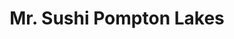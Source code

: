 ---
layout: place
title: "Mr. Sushi Pompton Lakes"
permalink: /new-jersey/pompton-lakes/mr-sushi-pompton-lakes.html
stateAbbr: NJ
stateName: New Jersey
cityName: Pompton Lakes
seo:
  name: "Mr. Sushi Pompton Lakes"
  type: Restaurant
  links: null
description: "Mr. Sushi Pompton Lakes serves delicious sushi in Pompton Lakes, New Jersey. Try fresh Japanese dishes for a great dining experience. "
place_id: ChIJt-s9_7Ycw4kRiIC7onmZrbQ
photos:
  - name: >-
      places/ChIJt-s9_7Ycw4kRiIC7onmZrbQ/photos/AeeoHcIuRMR20TWtZ2TbI8QAf8sgVwoIRa-UqZAw1yWQ4fSYDS7dIiFot28P0BGPkW_0khrbIa8blzZepJCNTq3I2olsNfEKEo1LvzkO0EiRSexpOuyw9DmDMC4vBLHCN_IDMjEvEBGS-wz5qOxH-F6JSbxNUcFx4sbqOuh3be2AVd6Bpx081Uwaj-kPfFc1eWvvfJk4tDJUxN-x_zjua36leNvATukg622XnchhNrjXtUFJCfFABdfBbp3T6Ka7yyulzTlozOPtLeYSpvDEwTvEV9dsouYwDgXOHBIi1qMBlPvCOA
    widthPx: 1284
    heightPx: 724
    authorAttributions:
      - displayName: Mr. Sushi Pompton Lakes
        uri: https://maps.google.com/maps/contrib/101365618083779328670
        photoUri: >-
          https://lh3.googleusercontent.com/a/ACg8ocJBFwWD2R4gTc3NlutNPZTFDyQRx6YAbWLcDXHQN2aXtxcAEw=s100-p-k-no-mo
    flagContentUri: >-
      https://www.google.com/local/imagery/report/?cb_client=maps_api_places.places_api&image_key=!1e10!2sAF1QipOse8c_AiuxT7g8dPkleMDz_E-OKDdnaRtMqhAP&hl=en-US
    googleMapsUri: >-
      https://www.google.com/maps/place//data=!3m4!1e2!3m2!1sAF1QipOse8c_AiuxT7g8dPkleMDz_E-OKDdnaRtMqhAP!2e10!4m2!3m1!1s0x89c31cb6ff3debb7:0xb4ad9979a2bb8088
  - name: >-
      places/ChIJt-s9_7Ycw4kRiIC7onmZrbQ/photos/AeeoHcJl_BsuDJ-T0YA1QZPEpiWNvfSxF-qrwcOsgPny6f50MBr49EzGfCEiyOBisb4jk6h9dWSocmH9TOctbUqr5kuNjh6EoFw4gh830sDZLNjlJ0kcfS0nE8bJFQRpQmEHlOubkcNjGtmgItXGN7gsDIacrfgjd7jgN9kTAQmg9S_fLj1q8kdQgPeMPCt1HHxQ6hAL6EPeJ85m7Y8-0vkAdIYVp1E-6mCKYoy5y-YDRadZvfqkMppKVGN3hRuLKIwvypqGFqFyjCHj6cBj9QI6PwOTw3zUHX9GFLHb4Nk-yhFgSG4vUKMaChEXPOtUR2RlSTpVXzH415ubzsjYefHUHqfh0Srox9FPvyDSYyZRHoGxWtzmNmxQdSaSfgCv8--Qg2OqMH_v6FCmgoWsBCCK_bLftBWtnXCji7Hta7Y2RwgGWhHo
    widthPx: 3000
    heightPx: 4000
    authorAttributions:
      - displayName: Adrian Bautista
        uri: https://maps.google.com/maps/contrib/116612534127188829156
        photoUri: >-
          https://lh3.googleusercontent.com/a/ACg8ocLZ__TA5yRI3dKvtoyQ2Jqc6_1DaWDDxMkl84VaKDwh4vRvzg=s100-p-k-no-mo
    flagContentUri: >-
      https://www.google.com/local/imagery/report/?cb_client=maps_api_places.places_api&image_key=!1e10!2sCIHM0ogKEICAgMDw1Lag2QE&hl=en-US
    googleMapsUri: >-
      https://www.google.com/maps/place//data=!3m4!1e2!3m2!1sCIHM0ogKEICAgMDw1Lag2QE!2e10!4m2!3m1!1s0x89c31cb6ff3debb7:0xb4ad9979a2bb8088
  - name: >-
      places/ChIJt-s9_7Ycw4kRiIC7onmZrbQ/photos/AeeoHcKSKADrmt4CNjEpEQ4q-BREK2YBJXSVo-Nq8eOQt_I0NS3UqAMbHpPesD-XfczJ6fl5Oe_IYsNudV5BXoDkyc7oreeIl8p9ADGHjaC1fO2HNStRSqnJO01V4YcJhOKAirEAnnbTqhtlxzqxMs1hcErL-MEeZXt90LztDzBGO5h00fvq1c3YypEb9GgioQdDzODLMJXeUy91LB8VhoLG54enqQ84MAFf-IEF-biwsRYZJiBaM5x6cPVAamlzX6vDH5ThrlLKFuKQNtnhStroJqNnKGDqiDH0ngtdU4ulRB4Jow
    widthPx: 931
    heightPx: 524
    authorAttributions:
      - displayName: Mr. Sushi Pompton Lakes
        uri: https://maps.google.com/maps/contrib/101365618083779328670
        photoUri: >-
          https://lh3.googleusercontent.com/a/ACg8ocJBFwWD2R4gTc3NlutNPZTFDyQRx6YAbWLcDXHQN2aXtxcAEw=s100-p-k-no-mo
    flagContentUri: >-
      https://www.google.com/local/imagery/report/?cb_client=maps_api_places.places_api&image_key=!1e10!2sAF1QipNBmesO5b1CvdD-MUDJPEelcsWjAapUjVLvJzdb&hl=en-US
    googleMapsUri: >-
      https://www.google.com/maps/place//data=!3m4!1e2!3m2!1sAF1QipNBmesO5b1CvdD-MUDJPEelcsWjAapUjVLvJzdb!2e10!4m2!3m1!1s0x89c31cb6ff3debb7:0xb4ad9979a2bb8088
  - name: >-
      places/ChIJt-s9_7Ycw4kRiIC7onmZrbQ/photos/AeeoHcJe4tlqnPTCarGlTHoQH8eXb0gW7_bhwY9eCuTc3clc7T_Bq8nrWH0UdReB-zd-ThHU0jZf3H1MHCshSAUQsXB_9fQgRbqEjX8p08mi9OzOl9jqQ5lWNvbLF-iWQDkVu02IMrMN7gJc40PGW4YX9THGwuyeQvhKGY8pGs1ufQ1ghdJ-0NWbxgC2lYzzHy2NhqvrGvokx_i9hOOCxj98__BO4OCz8x0N7W-JoQ9_JOCOApl2taGSz-jOq3ccQt6Zttawxv3kNMBxN1X9GpLlUvyuloPS8eRQGeADh6E0IzZZD5HVh-DGNAGvK2FBv4d1As09AqHRgLy1jYimK3FbbOfsddTF0lbi9fH7A3c8_LLzkhl3fXFN_A1fK7YNpOZyTSYagmSLnBJnIWCdyZo0ZyQ7B3IuN7-TRN2EvrajKARKug
    widthPx: 4000
    heightPx: 3000
    authorAttributions:
      - displayName: Sharktooth A
        uri: https://maps.google.com/maps/contrib/108432612056325779987
        photoUri: >-
          https://lh3.googleusercontent.com/a-/ALV-UjVT0uLhWPEq7wB8eLVCx_K9M1d1QEoYeGrGareRmgbE4MYCSSd4=s100-p-k-no-mo
    flagContentUri: >-
      https://www.google.com/local/imagery/report/?cb_client=maps_api_places.places_api&image_key=!1e10!2sCIHM0ogKEICAgMCAkLO1cA&hl=en-US
    googleMapsUri: >-
      https://www.google.com/maps/place//data=!3m4!1e2!3m2!1sCIHM0ogKEICAgMCAkLO1cA!2e10!4m2!3m1!1s0x89c31cb6ff3debb7:0xb4ad9979a2bb8088
  - name: >-
      places/ChIJt-s9_7Ycw4kRiIC7onmZrbQ/photos/AeeoHcJVVFZKSSX3PdSTXgIK82x3_rXV-zgPV3zvym7y1-byZwZJ1BxlbNq9ERB8fpUnITE2BNQjwZ9y5jPzDg0mQdsI0FGSc0tWqNb9OW0FlB1i7R3v5OuT2Pv7Kk-yHaUV4NLuvg9xpuHQXeTVCvCpCxXTyEFDWF_auZ73FHPHcMDMeqYasTqDZXrlVQDWAOv9i5Nw6NbBnm_88vyjtUSfubfnFVYj-2wo96biTYng3WpGM8Or7XaaO0PxspO102l0TEXWdgjQsWXgE0dCuZfIgaNV8TRTLlpMlGhu3yuTnpjhTWckTHr9TkR60gAtwO-_3RT5pTgTUkjMb4X7taJnD4gxntmHD-OMl4oYzEatxi-N5kSK754Vskxm4VvUwtxy3sJUKwAAaYLx-h_FuhgJNDr2318ut805m6w0bjKozoFwkQ
    widthPx: 4000
    heightPx: 2252
    authorAttributions:
      - displayName: Joseph An
        uri: https://maps.google.com/maps/contrib/108560590586365879240
        photoUri: >-
          https://lh3.googleusercontent.com/a-/ALV-UjXu2XAPmzIuD7DcvCXqVoEqep49FPmY1v2f-Bs_eAXvzYQw6B9v=s100-p-k-no-mo
    flagContentUri: >-
      https://www.google.com/local/imagery/report/?cb_client=maps_api_places.places_api&image_key=!1e10!2sCIHM0ogKEICAgICBtqz2WQ&hl=en-US
    googleMapsUri: >-
      https://www.google.com/maps/place//data=!3m4!1e2!3m2!1sCIHM0ogKEICAgICBtqz2WQ!2e10!4m2!3m1!1s0x89c31cb6ff3debb7:0xb4ad9979a2bb8088
  - name: >-
      places/ChIJt-s9_7Ycw4kRiIC7onmZrbQ/photos/AeeoHcL6j5VfQ5XI3Y6wUYRcPieyoAX2Ui7bO_5PEQol-dId8P037W-3PtP35kVRSnfklbwYZO-omBTwy0MigwKCzYxQ5lZgXroO3C3iDeqIG-N85z-czQ7iTs6H3NfM_TkZ66m-PenCnUMlc7trOkQ4wV56Zs7SbL29SGHoxxyAtfEgarM-Ms0IZ1-LxiekFEEBGVJ2VRh1abLSimBD8zfKN3iTyprPOX7Ymb0AHIB5kwOCHgJgw651PMU3Lu-hhQJV2Lx_VIabIDMiyhcfsDPTJsKm8LQqlExsHgDLtsa4UMGmb9JtekBrhJkFt-kWBM5VddWHSeA_xxPhSDqwmcZBH6yR7tf651E6f9RKETsvouLdjFFG5mvCMEsha4ouOzUATXLSFaEfBrywYoN88tp9v6qqDORdsIzZf9ejL3k_WH8
    widthPx: 2268
    heightPx: 4032
    authorAttributions:
      - displayName: Parth Sheth
        uri: https://maps.google.com/maps/contrib/110389408203861181685
        photoUri: >-
          https://lh3.googleusercontent.com/a/ACg8ocLLPgnmSXLTYHEvaYmByfYi3reyCyOjL0nzS-r-KA2MRCJzmkZw=s100-p-k-no-mo
    flagContentUri: >-
      https://www.google.com/local/imagery/report/?cb_client=maps_api_places.places_api&image_key=!1e10!2sCIHM0ogKEICAgICb95zNOg&hl=en-US
    googleMapsUri: >-
      https://www.google.com/maps/place//data=!3m4!1e2!3m2!1sCIHM0ogKEICAgICb95zNOg!2e10!4m2!3m1!1s0x89c31cb6ff3debb7:0xb4ad9979a2bb8088
  - name: >-
      places/ChIJt-s9_7Ycw4kRiIC7onmZrbQ/photos/AeeoHcKYA2C41lPnxEdyItYDLDJ-zEbp4RKabDDlc_-Es7_D-7SlStvBDi8A9DhWYU8BNLEtJlzda6ZOFOHM5vJXjPjcVqYCXYHw_J8WDfHA0VQLQp0vKZi2iyUbZgnRTFEIKn87AJFKTlOSu-I3PRg_VbSyRw2ZY5LdhoAGhsXjENOGdJjRd4QATuXzwGUTX9dxKvE8OOnfHdcTZDlqpkO9nMVh15WIhTCMTUXe-BXHNOrGnG2qCGNoTV3gaY_lBwKEcMoOzbK73QesqDB7AnuBJfJEdiN0BaZQO5wXxB45jaefhn-Q-ifub0DEHAPibtQHHegX_OYvsJWiIzUpvRqkcNXRBUfKcJY4Jx-s3ehqEl1JgTvLdkc8gDLx1PNXVtRRsr7VqJIuva3EP5GSS5ZENI5svBZWM7K4S2qo191Axnte3qhs
    widthPx: 3024
    heightPx: 4032
    authorAttributions:
      - displayName: Katie Hosaflook
        uri: https://maps.google.com/maps/contrib/112673568309174644657
        photoUri: >-
          https://lh3.googleusercontent.com/a-/ALV-UjWUzbKKLsLiGyuKeYQSmJMyRyTIH18_bbdIx3EuezHSzKBp1cJ-dw=s100-p-k-no-mo
    flagContentUri: >-
      https://www.google.com/local/imagery/report/?cb_client=maps_api_places.places_api&image_key=!1e10!2sCIHM0ogKEICAgICEoqulqwE&hl=en-US
    googleMapsUri: >-
      https://www.google.com/maps/place//data=!3m4!1e2!3m2!1sCIHM0ogKEICAgICEoqulqwE!2e10!4m2!3m1!1s0x89c31cb6ff3debb7:0xb4ad9979a2bb8088
  - name: >-
      places/ChIJt-s9_7Ycw4kRiIC7onmZrbQ/photos/AeeoHcIa2urkGbIsj9gycrR8P4Q4LeAPNcBAmxh5dgbn39Vuwv7cLmtz7-bTReGc_U9_i8732RGUy3qYDWO5QwUh-4vaNUevQgguPuP0l6Ur63iXrlU9659qf0Qg2LleKDy6EJTiYYEk3_RiK0BpmLoCOnrRQ79_LZLNXZ7i2EXqILFX2oDlDxigIjogdYKOvyarYkmQuB0cawYPcjSIMo-wxPPoTaYFKDEp7_cwWR2Lgj_xMrwWkOUe5HBJbhJ5wRZhQVjwAMgAwAmE9sxCRR_-nWgp3QARTJVuZPjuFwb92mjPf-F3Mm8gkDM_Owy09DRnHHNoyaiGn--FzX6iF22iU79-pm_Uy5TBUEU9JQbLdMxsiSMLm2dZtpSlIPisCzAidGYHfw5GBrDB32QdBZfFqSQxllEeAv6UU1lwMA0kNJKcPPL4
    widthPx: 3024
    heightPx: 4032
    authorAttributions:
      - displayName: Katie Hosaflook
        uri: https://maps.google.com/maps/contrib/112673568309174644657
        photoUri: >-
          https://lh3.googleusercontent.com/a-/ALV-UjWUzbKKLsLiGyuKeYQSmJMyRyTIH18_bbdIx3EuezHSzKBp1cJ-dw=s100-p-k-no-mo
    flagContentUri: >-
      https://www.google.com/local/imagery/report/?cb_client=maps_api_places.places_api&image_key=!1e10!2sCIHM0ogKEICAgICE4pjphAE&hl=en-US
    googleMapsUri: >-
      https://www.google.com/maps/place//data=!3m4!1e2!3m2!1sCIHM0ogKEICAgICE4pjphAE!2e10!4m2!3m1!1s0x89c31cb6ff3debb7:0xb4ad9979a2bb8088
  - name: >-
      places/ChIJt-s9_7Ycw4kRiIC7onmZrbQ/photos/AeeoHcK8No6UmgfAoX77Hnpt7cm4oVDATPBaloqvNs9Pc93f2m91uUQ057zQxh30zCgUqKPkQfCdnnAgyvd2kNw2NVyMPSn_Pknj2t4W26_W2FItEFJL0dDZpLnAmtBnzPRrWrgfKSi5VLFA2MaGE482HyUx0LTWganX4nq6MYzw5CfxkfQFqv1r3KGM0IHHdDfXiA4vF68U0sx9keXJCBE80O5wkdYvJ0Chvowfgo6NLMooy7huNN_RnYHAH3q-4k6L9wWngLqkKBKXbatjS8LG9ht2EM2LCeMt81SIw3L-Hjgvll0zTPVVSP0SDCVx-ejlPw-kR4zNiuPstlDwc472T_bPNCkJoFn_Nx-02BzT-_cSoi6XsbLtJ7zZZXj5lW14h90mN4HDkveLez_l98ttIL6datPi_jZzFNkffsAXf3Ycyg
    widthPx: 3024
    heightPx: 4032
    authorAttributions:
      - displayName: Christina Ball
        uri: https://maps.google.com/maps/contrib/100723050949578614334
        photoUri: >-
          https://lh3.googleusercontent.com/a-/ALV-UjUX_VXbKz3m385JTxNvOB8gYVS8SNAHTc5hlLRpewAT0AGGBP6h=s100-p-k-no-mo
    flagContentUri: >-
      https://www.google.com/local/imagery/report/?cb_client=maps_api_places.places_api&image_key=!1e10!2sCIHM0ogKEICAgICk6uTZbQ&hl=en-US
    googleMapsUri: >-
      https://www.google.com/maps/place//data=!3m4!1e2!3m2!1sCIHM0ogKEICAgICk6uTZbQ!2e10!4m2!3m1!1s0x89c31cb6ff3debb7:0xb4ad9979a2bb8088
  - name: >-
      places/ChIJt-s9_7Ycw4kRiIC7onmZrbQ/photos/AeeoHcKNMgNvhFh8vFr-7SiP88Z8vhMObG-iAID4ZPeHvxF0OesZP-ntpzNTDSucETlWqumpVs9O7moB_avaVGdk9WL0Hx67uurscwtVe5Obt2p64r5hF4SemvrRbn3Fv1EwxHK9bfhLpYYQ1i_aLswJwH52-zYRNKRT541AEymfQ9cKPKAI39J9PO9Su-cm6ufrNI-4KobIH2tvh_KEe3EE1fACH3xUxYCMZCyjsl5Ooe38Yk2AP0ug9hMtF7DbXYASpp_ZN_OLNXV3EO-N-a1Pzq6nMJQjE5uoKOe38k0u262hMaHfQofFnp_1wL-OQinlL9lQqd2xL3CtFBdWkGpGE6HPawCfWKV_dlEVBcjVTS6QUkTTLqS-7BfPH1gvAj-ORpJ2kEvk8-TsPFgUlXmecTs9DlIh3trD8qu0MfmGX5jomw
    widthPx: 3024
    heightPx: 4032
    authorAttributions:
      - displayName: Ellen F
        uri: https://maps.google.com/maps/contrib/108432912625107926910
        photoUri: >-
          https://lh3.googleusercontent.com/a-/ALV-UjUgMdjqJwD5UD8bg_ji0CTXpwy5G7MARl7BPlaEMRy0lxfDDHAJ=s100-p-k-no-mo
    flagContentUri: >-
      https://www.google.com/local/imagery/report/?cb_client=maps_api_places.places_api&image_key=!1e10!2sCIHM0ogKEICAgICEg675KA&hl=en-US
    googleMapsUri: >-
      https://www.google.com/maps/place//data=!3m4!1e2!3m2!1sCIHM0ogKEICAgICEg675KA!2e10!4m2!3m1!1s0x89c31cb6ff3debb7:0xb4ad9979a2bb8088
address: 298 Wanaque Ave, Pompton Lakes, NJ 07442, USA
street: 298 Wanaque Ave
city: Pompton Lakes
state: NJ
zip: '07442'
country: USA
neighborhood: null
latitude: '41.002861'
longitude: '-74.291464'
accessibility_options:
  wheelchairAccessibleParking: true
  wheelchairAccessibleEntrance: true
  wheelchairAccessibleRestroom: true
  wheelchairAccessibleSeating: true
business_status: OPERATIONAL
name: Mr. Sushi Pompton Lakes
google_maps_links:
  directionsUri: >-
    https://www.google.com/maps/dir//''/data=!4m7!4m6!1m1!4e2!1m2!1m1!1s0x89c31cb6ff3debb7:0xb4ad9979a2bb8088!3e0
  placeUri: https://maps.google.com/?cid=13019230845498261640
  writeAReviewUri: >-
    https://www.google.com/maps/place//data=!4m3!3m2!1s0x89c31cb6ff3debb7:0xb4ad9979a2bb8088!12e1
  reviewsUri: >-
    https://www.google.com/maps/place//data=!4m4!3m3!1s0x89c31cb6ff3debb7:0xb4ad9979a2bb8088!9m1!1b1
  photosUri: >-
    https://www.google.com/maps/place//data=!4m3!3m2!1s0x89c31cb6ff3debb7:0xb4ad9979a2bb8088!10e5
primary_type: Sushi Restaurant
opening_hours:
  regular: null
  current: null
secondary_opening_hours:
  regular:
    weekdayDescriptions: null
    type: null
  current:
    weekdayDescriptions: null
    type: null
phone: null
price_level: null
price_range: null
rating: null
rating_count: 0
website: null
reviews: null
parking_options: null
payment_options: null
allow_dogs: null
curbside_pickup: null
delivery: null
dine_in: null
good_for_children: null
good_for_groups: null
good_for_sports: null
live_music: null
menu_for_children: null
outdoor_seating: null
reservable: null
restroom: null
serves_beer: null
serves_breakfast: null
serves_brunch: null
serves_cocktails: null
serves_coffee: null
serves_dinner: null
serves_dessert: null
serves_lunch: null
serves_vegetarian_food: null
serves_wine: null
takeout: null
update_category: essentials
summary: null

---